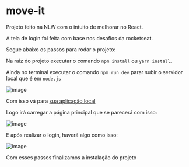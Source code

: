 # move-it
Projeto feito na NLW com o intuito de melhorar no React.

A tela de login foi feita com base nos desafios da rocketseat.

Segue abaixo os passos para rodar o projeto:

Na raiz do projeto executar o comando `npm install` ou `yarn install`.

Ainda no terminal executar o comando `npm run dev` parar subir o servidor local que é em `node.js`

![image](https://user-images.githubusercontent.com/46581510/109422121-f4076200-79b8-11eb-9744-b039b7e99a47.png)

Com isso vá para [sua aplicação local](http://localhost:3000/)

Logo irá carregar a página principal que se parecerá com isso:

![image](https://user-images.githubusercontent.com/46581510/109429739-2aa2a400-79dc-11eb-884d-ba5c8a8e96b1.png)

E após realizar o login, haverá algo como isso:

![image](https://user-images.githubusercontent.com/46581510/109422279-a6d7c000-79b9-11eb-8a67-b1a59e7e415e.png)

Com esses passos finalizamos a instalação do projeto
